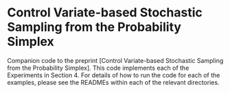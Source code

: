 # Control Variate-based Stochastic Sampling from the Probability Simplex

Companion code to the preprint [Control Variate-based Stochastic Sampling from the Probability Simplex]. This code implements each of the Experiments in Section 4. For details of how to run the code for each of the examples, please see the READMEs within each of the relevant directories. 
